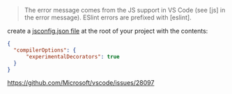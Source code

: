 >The error message comes from the JS support in VS Code (see [js] in the error message). ESlint errors are prefixed with [eslint].

create a [jsconfig.json file](https://code.visualstudio.com/Docs/languages/javascript#_javascript-project-jsconfigjson) at the root of your project with the contents:

```json
{
  "compilerOptions": {
      "experimentalDecorators": true
  }
}
```

https://github.com/Microsoft/vscode/issues/28097
